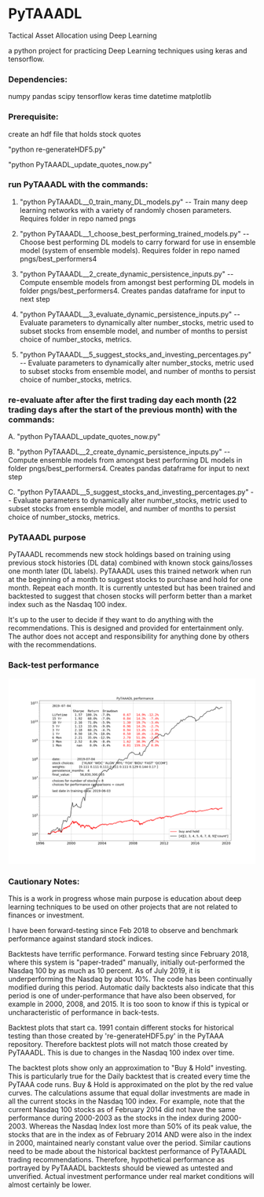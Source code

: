 # PyTAAADL

Tactical Asset Allocation using Deep Learning

a python project for practicing Deep Learning techniques using keras and tensorflow.

### Dependencies:

numpy pandas scipy tensorflow keras time datetime matplotlib

### Prerequisite:

create an hdf file that holds stock quotes

"python re-generateHDF5.py"

"python PyTAAADL_update_quotes_now.py"



### run PyTAAADL with the commands:

1. "python PyTAAADL__0_train_many_DL_models.py" -- Train many deep learning networks with a variety of randomly chosen parameters. Requires folder in repo named pngs
       
2. "python PyTAAADL__1_choose_best_performing_trained_models.py" -- Choose best performing DL models to carry forward for use in ensemble model (system of ensemble models). Requires folder in repo named pngs/best_performers4
         
3. "python PyTAAADL__2_create_dynamic_persistence_inputs.py" -- Compute ensemble models from amongst best performing DL models in folder pngs/best_performers4. Creates pandas dataframe for input to next step

4. "python PyTAAADL__3_evaluate_dynamic_persistence_inputs.py" -- Evaluate parameters to dynamically alter number_stocks, metric used to subset stocks from ensemble model, and number of months to persist choice of number_stocks, metrics.

5. "python PyTAAADL__5_suggest_stocks_and_investing_percentages.py" -- Evaluate parameters to dynamically alter number_stocks, metric used to subset stocks from ensemble model, and number of months to persist choice of number_stocks, metrics.


### re-evaluate after after the first trading day each month (22 trading days after the start of the previous month) with the commands:

A. "python PyTAAADL_update_quotes_now.py"         

B. "python PyTAAADL__2_create_dynamic_persistence_inputs.py" -- Compute ensemble models from amongst best performing DL models in folder pngs/best_performers4. Creates pandas dataframe for input to next step

C. "python PyTAAADL__5_suggest_stocks_and_investing_percentages.py" -- Evaluate parameters to dynamically alter number_stocks, metric used to subset stocks from ensemble model, and number of months to persist choice of number_stocks, metrics.
       
### PyTAAADL purpose

PyTAAADL recommends new stock holdings based on training using previous stock histories (DL data) combined with known stock gains/losses one month later (DL labels). PyTAAADL uses this trained network when run at the beginning of a month to suggest stocks to purchase and hold for one month. Repeat each month. It is currently untested but has been trained and backtested to suggest that chosen stocks will perform better than a market index such as the Nasdaq 100 index.

It's up to the user to decide if they want to do anything with the recommendations. This is designed and provided for entertainment only. The author does not accept and responsibility for anything done by others with the recommendations.

### Back-test performance

<div align="center">
  <img src="https://github.com/DonaldPG/PyTAAADL/blob/master/pngs/PyTAAADL_backtestWithTrend_2019-07-20.png">
</div>

### Cautionary Notes:

This is a work in progress whose main purpose is education about deep learning techniques to be used on other projects that are not related to finances or investment.

I have been forward-testing since Feb 2018 to observe and benchmark performance against standard stock indices.

Backtests have terrific performance. Forward testing since February 2018, where this system is "paper-traded" manually, initially out-performed the Nasdaq 100 by as much as 10 percent. As of July 2019, it is underperforming the Nasdaq by about 10%. The code has been continually modified during this period. Automatic daily backtests also indicate that this period is one of under-performance that have also been observed, for example in 2000, 2008, and 2015. It is too soon to know if this is typical or uncharacteristic of performance in back-tests.

Backtest plots that start ca. 1991 contain different stocks for historical testing than those created by 're-generateHDF5.py' in the PyTAAA repository. Therefore backtest plots will not match those created by PyTAAADL. This is due to changes in the Nasdaq 100 index over time.

The backtest plots show only an approximation to "Buy & Hold" investing. This is particularly true for the Daily backtest that is created every time the PyTAAA code runs. Buy & Hold is approximated on the plot by the red value curves. The calculations assume that equal dollar investments are made in all the current stocks in the Nasdaq 100 index. For example, note that the current Nasdaq 100 stocks as of February 2014 did not have the same performance during 2000-2003 as the stocks in the index during 2000-2003. Whereas the Nasdaq Index lost more than 50% of its peak value, the stocks that are in the index as of February 2014 AND were also in the index in 2000, maintained nearly constant value over the period. Similar cautions need to be made about the historical backtest performance of PyTAAADL trading recommendations. Therefore, hypothetical performance as portrayed by PyTAAADL backtests should be viewed as untested and unverified. Actual investment performance under real market conditions will almost certainly be lower.
